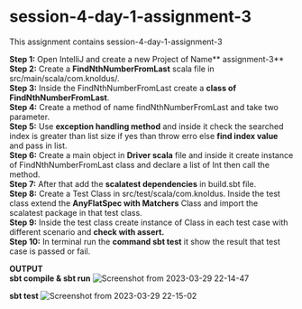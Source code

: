 # session-4-day-1-assignment-3
This assignment contains session-4-day-1-assignment-3

**Step 1:** Open IntelliJ and create a new Project of Name** assignment-3**   
**Step 2:** Create a **FindNthNumberFromLast** scala file in src/main/scala/com.knoldus/.    
**Step 3:** Inside the FindNthNumberFromLast create a **class of FindNthNumberFromLast**.    
**Step 4:** Create a method of name findNthNumberFromLast and take two parameter.    
**Step 5:** Use **exception handling method** and inside it check the searched index is greater than list size if yes than throw erro else **find index value** and pass in list.    
**Step 6:** Create a main object in **Driver scala** file and inside it create instance of FindNthNumberFromLast class and declare a list of Int then call the method.     
**Step 7:** After that add the **scalatest dependencies** in build.sbt file.      
**Step 8:** Create a Test Class in src/test/scala/com.knoldus. Inside the test class extend the **AnyFlatSpec with Matchers** Class and import the scalatest package in that test class.      
**Step 9:** Inside the test class create instance of Class in each test case with different scenario and **check with assert.**     
**Step 10:** In terminal run the **command sbt test** it show the result that test case is passed or fail.

**OUTPUT    
sbt compile & sbt run**
![Screenshot from 2023-03-29 22-14-47](https://user-images.githubusercontent.com/124979629/228610072-e36235d6-c247-49d9-a296-710dabe0c9e5.png)

**sbt test**
![Screenshot from 2023-03-29 22-15-02](https://user-images.githubusercontent.com/124979629/228610099-1ec62629-a627-43e9-9201-5c4202353259.png)
